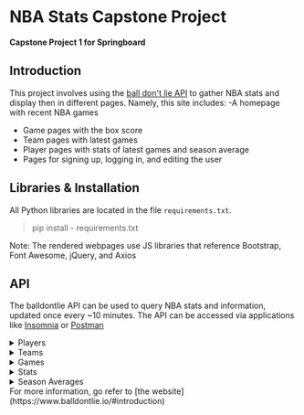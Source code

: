 # NBA Stats Capstone Project
**Capstone Project 1 for Springboard**

## Introduction
This project involves using the [ball don't lie API](https://ball-dont-lie.herokuapp.com/) to gather NBA stats and display then in different pages. Namely, this site includes:
-A homepage with recent NBA games
- Game pages with the box score
- Team pages with latest games
- Player pages with stats of latest games and season average
- Pages for signing up, logging in, and editing the user

## Libraries & Installation
All Python libraries are located in the file `requirements.txt`. 
> pip install - requirements.txt

Note: The rendered webpages use JS libraries that reference Bootstrap, Font Awesome, jQuery, and Axios

## API
The balldontlie API can be used to query NBA stats and information, updated once every ~10 minutes. The API can be accessed via applications like [Insomnia](https://insomnia.rest/) or [Postman](https://www.postman.com/)
<details>
  <summary>Players</summary>
  <strong>GET </strong> https://www.balldontlie.io/api/v1/players</br>
  <img src="https://user-images.githubusercontent.com/33531005/125836556-ddcd47c6-d926-4773-b32c-9256f13e97d7.png">
</details>
<details>
  <summary>Teams</summary>
  <strong>GET </strong> https://www.balldontlie.io/api/v1/teams</br>
  <img src="https://user-images.githubusercontent.com/33531005/125837381-da6f93ed-70c5-4926-96d1-85ec0995ff02.png">
</details>
<details>
  <summary>Games</summary>
  <strong>GET </strong> https://www.balldontlie.io/api/v1/games</br>
  <img src="https://user-images.githubusercontent.com/33531005/125836877-3829e778-3fc9-4cd3-ba1c-e645d1e6942d.png">
</details>
<details>
  <summary>Stats</summary>
  <strong>GET </strong> https://www.balldontlie.io/api/v1/stats</br>
  <img src="https://user-images.githubusercontent.com/33531005/125837145-f84ec997-1435-497f-b980-cf1ffcec1840.png">
</details>
<details>
  <summary>Season Averages</summary>
  <strong>GET </strong> https://www.balldontlie.io/api/v1/season_averages</br>
  <img src="https://user-images.githubusercontent.com/33531005/125837229-1dae8691-75c8-4447-af0e-05280261ac8c.png">
</details>
For more information, go refer to [the website](https://www.balldontlie.io/#introduction)

## 
